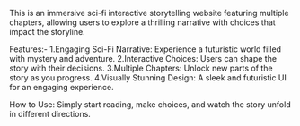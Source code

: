 This is an immersive sci-fi interactive storytelling website featuring multiple chapters, allowing users to explore a thrilling narrative with choices that impact the storyline.

Features:-
1.Engaging Sci-Fi Narrative: Experience a futuristic world filled with mystery and adventure. 
2.Interactive Choices: Users can shape the story with their decisions. 
3.Multiple Chapters: Unlock new parts of the story as you progress. 
4.Visually Stunning Design: A sleek and futuristic UI for an engaging experience.

How to Use: Simply start reading, make choices, and watch the story unfold in different directions.
